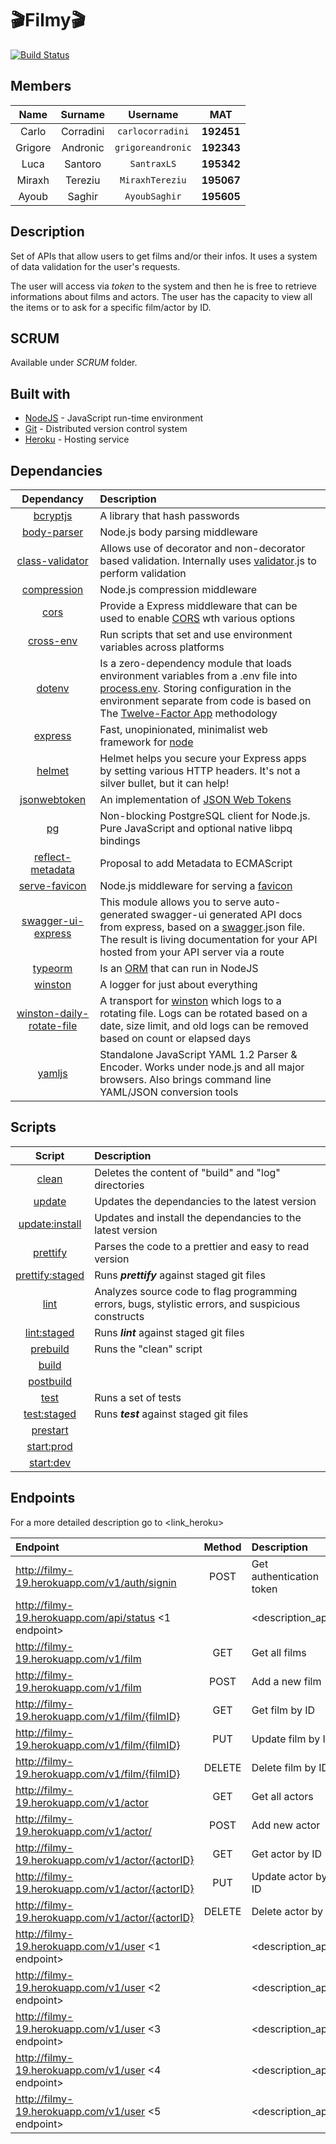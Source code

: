 # :clapper:Filmy:clapper:

[![Build Status](https://github.com/carlocorradini/filmy/workflows/build/badge.svg)](https://github.com/carlocorradini/filmy/actions)

## Members

|  Name   |  Surname  |     Username      |    MAT     |
| :-----: | :-------: | :---------------: | :--------: |
|  Carlo  | Corradini | `carlocorradini`  | **192451** |
| Grigore | Andronic  | `grigoreandronic` | **192343** |
|  Luca   |  Santoro  |    `SantraxLS`    | **195342** |
| Miraxh  |  Tereziu  |  `MiraxhTereziu`  | **195067** |
|  Ayoub  |  Saghir   |   `AyoubSaghir`   | **195605** |

## Description

Set of APIs that allow users to get films and/or their infos. It uses a system of data validation for the user's requests.

The user will access via _token_ to the system and then he is free to retrieve informations about films and actors. The user has the capacity to view all the items or to ask for a specific film/actor by ID.

## SCRUM

Available under _SCRUM_ folder.

## Built with

- [NodeJS](https://nodejs.org/it/) - JavaScript run-time environment
- [Git](https://git-scm.com) - Distributed version control system
- [Heroku](https://www.heroku.com/) - Hosting service

## Dependancies

|                                      Dependancy                                      | Description                                                                                                                                                                                                                                                                                                     |
| :----------------------------------------------------------------------------------: | :-------------------------------------------------------------------------------------------------------------------------------------------------------------------------------------------------------------------------------------------------------------------------------------------------------------- |
|                  [bcryptjs](https://www.npmjs.com/package/bcryptjs)                  | A library that hash passwords                                                                                                                                                                                                                                                                                   |
|               [body-parser](https://www.npmjs.com/package/body-parser)               | Node.js body parsing middleware                                                                                                                                                                                                                                                                                 |
|           [class-validator](https://www.npmjs.com/package/class-validator)           | Allows use of decorator and non-decorator based validation. Internally uses [validator](https://www.npmjs.com/package/validator).js to perform validation                                                                                                                                                       |
|               [compression](https://www.npmjs.com/package/compression)               | Node.js compression middleware                                                                                                                                                                                                                                                                                  |
|                      [cors](https://www.npmjs.com/package/cors)                      | Provide a Express middleware that can be used to enable [CORS](https://en.wikipedia.org/wiki/Cross-origin_resource_sharing) wth various options                                                                                                                                                                 |
|                 [cross-env](https://www.npmjs.com/package/cross-env)                 | Run scripts that set and use environment variables across platforms                                                                                                                                                                                                                                             |
|                    [dotenv](https://www.npmjs.com/package/dotenv)                    | Is a zero-dependency module that loads environment variables from a .env file into [process.env](https://nodejs.org/docs/latest/api/process.html#process_process_env). Storing configuration in the environment separate from code is based on The [Twelve-Factor App](https://12factor.net/config) methodology |
|                   [express](https://www.npmjs.com/package/express)                   | Fast, unopinionated, minimalist web framework for [node](https://nodejs.org/en/)                                                                                                                                                                                                                                |
|                    [helmet](https://www.npmjs.com/package/helmet)                    | Helmet helps you secure your Express apps by setting various HTTP headers. It's not a silver bullet, but it can help!                                                                                                                                                                                           |
|              [jsonwebtoken](https://www.npmjs.com/package/jsonwebtoken)              | An implementation of [JSON Web Tokens](https://tools.ietf.org/html/rfc7519)                                                                                                                                                                                                                                     |
|                        [pg](https://www.npmjs.com/package/pg)                        | Non-blocking PostgreSQL client for Node.js. Pure JavaScript and optional native libpq bindings                                                                                                                                                                                                                  |
|          [reflect-metadata](https://www.npmjs.com/package/reflect-metadata)          | Proposal to add Metadata to ECMAScript                                                                                                                                                                                                                                                                          |
|             [serve-favicon](https://www.npmjs.com/package/serve-favicon)             | Node.js middleware for serving a [favicon](https://en.wikipedia.org/wiki/Favicon)                                                                                                                                                                                                                               |
|        [swagger-ui-express](https://www.npmjs.com/package/swagger-ui-express)        | This module allows you to serve auto-generated swagger-ui generated API docs from express, based on a [swagger](https://swagger.io/tools/swagger-ui/).json file. The result is living documentation for your API hosted from your API server via a route                                                        |
|                   [typeorm](https://www.npmjs.com/package/typeorm)                   | Is an [ORM](https://en.wikipedia.org/wiki/Object-relational_mapping) that can run in NodeJS                                                                                                                                                                                                                     |
|                   [winston](https://www.npmjs.com/package/winston)                   | A logger for just about everything                                                                                                                                                                                                                                                                              |
| [winston-daily-rotate-file](https://www.npmjs.com/package/winston-daily-rotate-file) | A transport for [winston](https://www.npmjs.com/package/winston) which logs to a rotating file. Logs can be rotated based on a date, size limit, and old logs can be removed based on count or elapsed days                                                                                                     |
|                    [yamljs](https://www.npmjs.com/package/yamljs)                    | Standalone JavaScript YAML 1.2 Parser & Encoder. Works under node.js and all major browsers. Also brings command line YAML/JSON conversion tools                                                                                                                                                                |

## Scripts

|       Script        | Description                                                                                        |
| :-----------------: | :------------------------------------------------------------------------------------------------- |
|      [clean]()      | Deletes the content of "build" and "log" directories                                               |
|     [update]()      | Updates the dependancies to the latest version                                                     |
| [update:install]()  | Updates and install the dependancies to the latest version                                         |
|    [prettify]()     | Parses the code to a prettier and easy to read version                                             |
| [prettify:staged]() | Runs **_prettify_** against staged git files                                                       |
|      [lint]()       | Analyzes source code to flag programming errors, bugs, stylistic errors, and suspicious constructs |
|   [lint:staged]()   | Runs **_lint_** against staged git files                                                           |
|    [prebuild]()     | Runs the "clean" script                                                                            |
|      [build]()      |                                                                                                    |
|    [postbuild]()    |                                                                                                    |
|      [test]()       | Runs a set of tests                                                                                |
|   [test:staged]()   | Runs **_test_** against staged git files                                                           |
|    [prestart]()     |                                                                                                    |
|   [start:prod]()    |                                                                                                    |
|    [start:dev]()    |                                                                                                    |

## Endpoints

For a more detailed description go to <link_heroku>

| Endpoint                                              | Method | Description              |
| :---------------------------------------------------- | :----: | :----------------------- |
| http://filmy-19.herokuapp.com/v1/auth/signin          |  POST  | Get authentication token |
| http://filmy-19.herokuapp.com/api/status <1 endpoint> |        | <description_api>        |
| http://filmy-19.herokuapp.com/v1/film                 |  GET   | Get all films            |
| http://filmy-19.herokuapp.com/v1/film                 |  POST  | Add a new film           |
| http://filmy-19.herokuapp.com/v1/film/{filmID}        |  GET   | Get film by ID           |
| http://filmy-19.herokuapp.com/v1/film/{filmID}        |  PUT   | Update film by ID        |
| http://filmy-19.herokuapp.com/v1/film/{filmID}        | DELETE | Delete film by ID        |
| http://filmy-19.herokuapp.com/v1/actor                |  GET   | Get all actors           |
| http://filmy-19.herokuapp.com/v1/actor/               |  POST  | Add new actor            |
| http://filmy-19.herokuapp.com/v1/actor/{actorID}      |  GET   | Get actor by ID          |
| http://filmy-19.herokuapp.com/v1/actor/{actorID}      |  PUT   | Update actor by ID       |
| http://filmy-19.herokuapp.com/v1/actor/{actorID}      | DELETE | Delete actor by ID       |
| http://filmy-19.herokuapp.com/v1/user <1 endpoint>    |        | <description_api>        |
| http://filmy-19.herokuapp.com/v1/user <2 endpoint>    |        | <description_api>        |
| http://filmy-19.herokuapp.com/v1/user <3 endpoint>    |        | <description_api>        |
| http://filmy-19.herokuapp.com/v1/user <4 endpoint>    |        | <description_api>        |
| http://filmy-19.herokuapp.com/v1/user <5 endpoint>    |        | <description_api>        |
